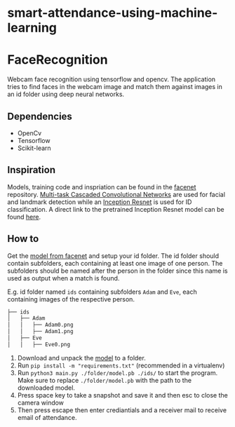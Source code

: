 # smart-attendance-using-machine-learning
# FaceRecognition
Webcam face recognition using tensorflow and opencv.
The application tries to find faces in the webcam image and match them against images in an id folder using deep neural networks.

## Dependencies
*   OpenCv
*   Tensorflow
*   Scikit-learn

## Inspiration
Models, training code and inspriation can be found in the [facenet](https://github.com/davidsandberg/facenet) repository.
[Multi-task Cascaded Convolutional Networks](https://kpzhang93.github.io/MTCNN_face_detection_alignment/index.html) are used for facial and landmark detection while an [Inception Resnet](https://arxiv.org/abs/1602.07261) is used for ID classification.
A direct link to the pretrained Inception Resnet model can be found [here](https://drive.google.com/file/d/0B5MzpY9kBtDVZ2RpVDYwWmxoSUk).

## How to
Get the [model from facenet](https://drive.google.com/file/d/0B5MzpY9kBtDVZ2RpVDYwWmxoSUk) and setup your id folder.
The id folder should contain subfolders, each containing at least one image of one person. The subfolders should be named after the person in the folder since this name is used as output when a match is found.

E.g. id folder named `ids` containing subfolders `Adam` and `Eve`, each containing images of the respective person.

```bash
├── ids
│   ├── Adam
│   │   ├── Adam0.png
│   │   ├── Adam1.png
│   ├── Eve
│   │   ├── Eve0.png
```
1. Download and unpack the [model](https://drive.google.com/file/d/0B5MzpY9kBtDVZ2RpVDYwWmxoSUk) to a folder.
2. Run `pip install -m "requirements.txt"` (recommended in a virtualenv)
3. Run `python3 main.py ./folder/model.pb ./ids/` to start the program. Make sure to replace `./folder/model.pb` with the path to the downloaded model.
4. Press space key to take a snapshot and save it and then esc to close the camera window
5. Then press escape then enter crediantials and a receiver mail to receive email of attendance.
